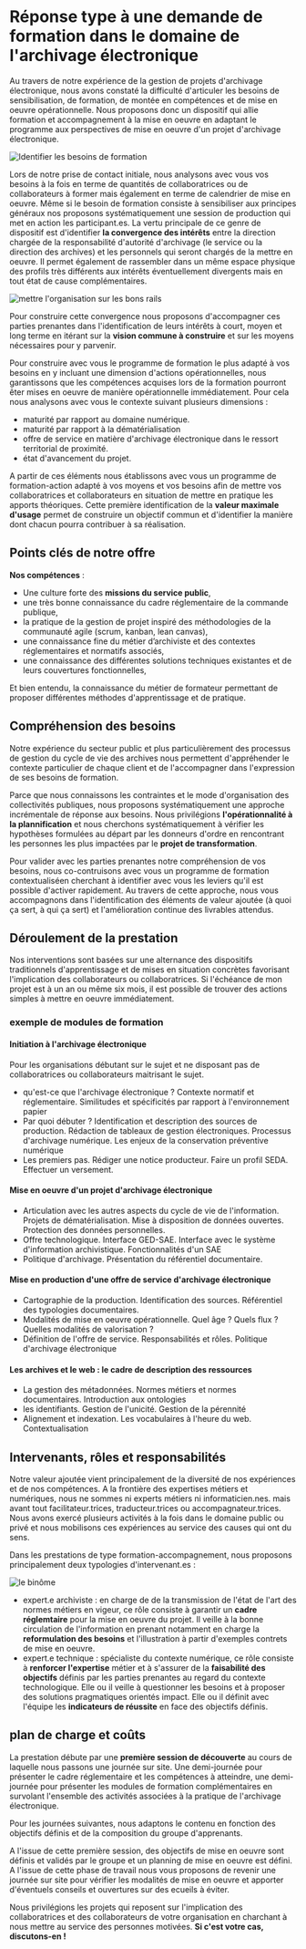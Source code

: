 
# Réponse type à une demande de formation dans le domaine de l'archivage électronique

Au travers de notre expérience de la gestion de projets d'archivage électronique, nous avons constaté la difficulté d'articuler les besoins de sensibilisation, de formation, de montée en compétences et de mise en oeuvre opérationnelle. Nous proposons donc un dispositif qui allie formation et accompagnement à la mise en oeuvre en adaptant le programme aux perspectives de mise en oeuvre d'un projet d'archivage électronique.

![Identifier les besoins de formation](images/besoin-formation.jpg)

Lors de notre prise de contact initiale, nous analysons avec vous vos besoins à la fois en terme de quantités de collaboratrices ou de collaborateurs à former mais également en terme de calendrier de mise en oeuvre. Même si le besoin de formation consiste à sensibiliser aux principes généraux nos proposons systématiquement une session de production qui met en action les participant.es.
La vertu principale de ce genre de dispositif est d'identifier **la convergence des intérêts** entre la direction chargée de la responsabilité d'autorité d'archivage (le service ou la direction des archives) et les personnels qui seront chargés de la mettre en oeuvre. Il permet également de rassembler dans un même espace physique des profils très différents aux intérêts éventuellement divergents mais en tout état de cause complémentaires.

![mettre l'organisation sur les bons rails](images/convergenceRail.jpg)

Pour construire cette convergence nous proposons d'accompagner ces parties prenantes dans l'identification de leurs intérêts à court, moyen et long terme en itérant sur la **vision commune à construire** et sur les moyens nécessaires pour y parvenir.

Pour construire avec vous le programme de formation le plus adapté à vos besoins en y incluant une dimension d'actions opérationnelles, nous garantissons que les compétences acquises lors de la formation pourront êter mises en oeuvre de manière opérationnelle immédiatement. Pour cela nous analysons avec vous le contexte suivant plusieurs dimensions :

- maturité par rapport au domaine numérique.
- maturité par rapport à la dématérialisation
- offre de service en matière d'archivage électronique dans le ressort territorial de proximité.
- état d'avancement du projet.

A partir de ces éléments nous établissons avec vous un programme de formation-action adapté à vos moyens et vos besoins afin de mettre vos collaboratrices et collaborateurs en situation de mettre en pratique les apports théoriques. Cette première identification de la **valeur maximale d'usage** permet de construire un objectif commun et d'identifier la manière dont chacun pourra contribuer à sa réalisation.

## Points clés de notre offre

**Nos compétences** :

- Une culture forte des **missions du service public**,
- une très bonne connaissance du cadre réglementaire de la commande publique,
- la pratique de la gestion de projet inspiré des méthodologies de la communauté agile (scrum, kanban, lean canvas),
- une connaissance fine du métier d’archiviste et des contextes réglementaires et normatifs associés,
- une connaissance des différentes solutions techniques existantes et de leurs couvertures fonctionnelles,

Et bien entendu, la connaissance du métier de formateur permettant de proposer différentes méthodes d'apprentissage et de pratique.

## Compréhension des besoins

Notre expérience du secteur public et plus particulièrement des processus de gestion du cycle de vie des archives nous permettent d'appréhender le contexte particulier de chaque client et de l'accompagner dans l'expression de ses besoins de formation.

Parce que nous connaissons les contraintes et le mode d'organisation des collectivités publiques, nous proposons systématiquement une approche incrémentale de réponse aux besoins. Nous privilégions **l'opérationnalité à la plannification** et nous cherchons systématiquement à vérifier les hypothèses formulées au départ par les donneurs d'ordre en rencontrant les personnes les plus impactées par le **projet de transformation**.

Pour valider avec les parties prenantes notre compréhension de vos besoins, nous co-contruisons avec vous un programme de formation contextualiséen cherchant à identifier avec vous les leviers qu'il est possible d'activer rapidement. Au travers de cette approche, nous vous accompagnons dans l'identification des éléments de valeur ajoutée (à quoi ça sert, à qui ça sert) et l'amélioration continue des livrables attendus.

## Déroulement de la prestation

Nos interventions sont basées sur une alternance des dispositifs traditionnels d'apprentissage et de mises en situation concrètes favorisant l'implication des collaborateurs ou collaboratrices. Si l'échéance de mon projet est à un an ou même six mois, il est possible de trouver des actions simples à mettre en oeuvre immédiatement.

### exemple de modules de formation

#### Initiation à l'archivage électronique

Pour les organisations débutant sur le sujet et ne disposant pas de collaboratrices ou collaborateurs maitrisant le sujet.

* qu'est-ce que l'archivage électronique ? Contexte normatif et réglementaire. Similitudes et spécificités par rapport à l'environnement papier
* Par quoi débuter ? Identification et description des sources de production. Rédaction de tableaux de gestion électroniques. Processus d'archivage numérique. Les enjeux de la conservation préventive numérique
* Les premiers pas. Rédiger une notice producteur. Faire un profil SEDA. Effectuer un versement.

#### Mise en oeuvre d'un projet d'archivage électronique

* Articulation avec les autres aspects du cycle de vie de l'information. Projets de dématérialisation. Mise à disposition de données ouvertes. Protection des données personnelles.
* Offre technologique. Interface GED-SAE. Interface avec le système d'information archivistique. Fonctionnalités d'un SAE
* Politique d'archivage. Présentation du référentiel documentaire.

#### Mise en production d'une offre de service d'archivage électronique

* Cartographie de la production. Identification des sources. Référentiel des typologies documentaires.
* Modalités de mise en oeuvre opérationnelle. Quel âge ? Quels flux ? Quelles modalités de valorisation ?
* Définition de l'offre de service. Responsabilités et rôles. Politique d'archivage électronique

#### Les archives et le web : le cadre de description des ressources

* La gestion des métadonnées. Normes métiers et normes documentaires. Introduction aux ontologies
* les identifiants. Gestion de l'unicité. Gestion de la pérennité
* Alignement et indexation. Les vocabulaires à l'heure du web. Contextualisation

## Intervenants, rôles et responsabilités

Notre valeur ajoutée vient principalement de la diversité de nos expériences et de nos compétences. A la frontière des expertises métiers et numériques, nous ne sommes ni experts métiers ni informaticien.nes. mais avant tout facilitateur.trices, traducteur.trices ou accompagnateur.trices. Nous avons exercé plusieurs activités à la fois dans le domaine public ou privé et nous mobilisons ces expériences au service des causes qui ont du sens.

Dans les prestations de type formation-accompagnement, nous proposons principalement deux typologies d'intervenant.es :

![le binôme](images/binome.png)

* expert.e archiviste  : en charge de de la transmission de l'état de l'art des normes métiers en vigeur, ce rôle consiste à garantir un **cadre réglemtaire** pour la mise en oeuvre du projet. Il veille à la bonne circulation de l'information en prenant notamment en charge la **reformulation des besoins** et l'illustration à partir d'exemples contrets de mise en oeuvre.
* expert.e technique : spécialiste du contexte numérique, ce rôle consiste à **renforcer l'expertise** métier et à s'assurer de la **faisabilité des objectifs** définis par les parties prenantes au regard du contexte technologique. Elle ou il veille à questionner les besoins et à proposer des solutions pragmatiques orientés impact. Elle ou il définit avec l'équipe les **indicateurs de réussite** en face des objectifs définis.

## plan de charge et coûts

La prestation débute par une **première session de découverte** au cours de laquelle nous passons une journée sur site. Une demi-journée pour présenter le cadre réglementaire et les compétences à atteindre, une demi-journée pour présenter les modules de formation complémentaires en survolant l'ensemble des activités associées à la pratique de l'archivage électronique.

Pour les journées suivantes, nous adaptons le contenu en fonction des objectifs définis et de la composition du groupe d'apprenants.

A l'issue de cette première session, des objectifs de mise en oeuvre sont définis et validés par le groupe et un planning de mise en oeuvre est défini. A l'issue de cette phase de travail nous vous proposons de revenir une journée sur site pour vérifier les modalités de mise en oeuvre et apporter d'éventuels conseils et ouvertures sur des ecueils à éviter.

Nous privilégions les projets qui reposent sur l'implication des collaboratrices et des collaborateurs de votre organisation en charchant à nous mettre au service des personnes motivées. **Si c'est votre cas, discutons-en !**
